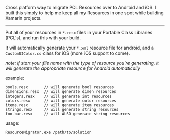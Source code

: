 Cross platform way to migrate PCL Resources over to Android and iOS. I built this simply to help me keep all my Resources in one spot while building Xamarin projects.

-----

Put all of your resources in `*.resx` files in your Portable Class Libraries (PCL's), and run this with your build.  

It will automatically 
generate your `*.xml` resource file for android, and a `CustomUIColor.cs` class for iOS (more iOS 
support to come).

*note: if start your file name with the type of resource you're generating, it will generate the appropriate resource for Android automatically*

example:
 
    bools.resx       // will generate bool resources
    dimensions.resx  // will generate dimen resources
    integers.resx    // will generate int resources
    colors.resx      // will generate color resources
    items.resx       // will generate item resources
    strings.resx     // will generate string resources
    foo-bar.resx     // will ALSO generate string resources

usage:

    ResourceMigrator.exe /path/to/solution
